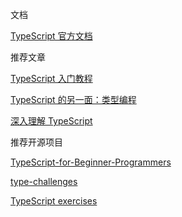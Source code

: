 文档

[TypeScript 官方文档](https://www.typescriptlang.org/docs/)

推荐文章

[TypeScript 入门教程](https://ts.xcatliu.com/)

[TypeScript 的另一面：类型编程](https://juejin.cn/post/6989796543880495135)

[深入理解 TypeScript](https://jkchao.github.io/typescript-book-chinese/)

推荐开源项目

[TypeScript-for-Beginner-Programmers](https://github.com/chibicode/TypeScript-for-Beginner-Programmers)

[type-challenges](https://github.com/type-challenges/type-challenges)

[TypeScript exercises](https://github.com/typescript-exercises/typescript-exercises)

